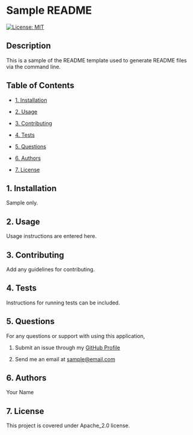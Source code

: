 # Sample README
  
 [![License: MIT](https://img.shields.io/badge/License-Apache_2.0-blue.svg)](https://opensource.org/licenses/Apache-2.0)
  
 ## Description 
  
 This is a sample of the README template used to generate README files via the command line. 
  
 ## Table of Contents
  
 - [1. Installation](#1-installation)
  
 - [2. Usage](#2-usage)
  
 - [3. Contributing](#3-contributing)
  
 - [4. Tests](#4-tests)
  
 - [5. Questions](#5-questions)
  
 - [6. Authors](#6-authors)
  
 - [7. License](#-license)
  
 ## 1. Installation
  
 Sample only.
  
 ## 2. Usage 
  
 Usage instructions are entered here.
  
 ## 3. Contributing 
  
 Add any guidelines for contributing.
  
 ## 4. Tests
  
 Instructions for running tests can be included.
  
 ## 5. Questions
  
 For any questions or support with using this application, 
  
 1. Submit an issue through my [GitHub Profile](https://github.com/ChristineLea)
  
 2. Send me an email at sample@email.com
  
 ## 6. Authors
  
 Your Name
  
 ## 7. License
  
 This project is covered under Apache_2.0 license.
